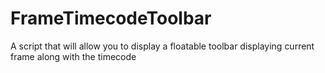 # FrameTimecodeToolbar 
A script that will allow you to display a floatable toolbar displaying current frame along with the timecode
